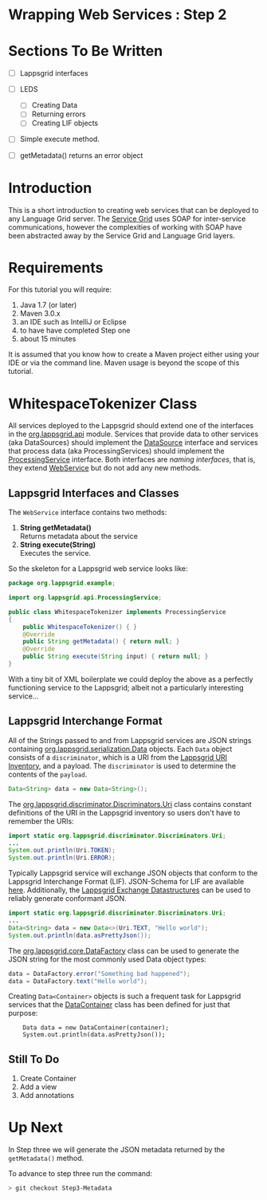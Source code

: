 Wrapping Web Services : Step 2
=====================

# Sections To Be Written

 - [ ] Lappsgrid interfaces
 - [ ] LEDS
   - [ ] Creating Data
   - [ ] Returning errors
   - [ ] Creating LIF objects
 - [ ] Simple execute method.
 - [ ] getMetadata() returns an error object
   

# Introduction

This is a short introduction to creating web services that can be deployed to
any Language Grid server.  The [Service Grid](http://servicegrid.net/en/index.html) uses
SOAP for inter-service communications, however the complexities of working with SOAP
have been abstracted away by the Service Grid and Language Grid layers.

# Requirements

For this tutorial you will require:

1. Java 1.7 (or later)
1. Maven 3.0.x
1. an IDE such as IntelliJ or Eclipse
1. to have have completed Step one
1. about 15 minutes

It is assumed that you know how to create a Maven project either using your IDE or via
the command line.  Maven usage is beyond the scope of this tutorial.

# WhitespaceTokenizer Class

All services deployed to the Lappsgrid should extend one of the interfaces in the
[org.lappsgrid.api](https://lapps.github.io/org.lappsgrid.api) module.  Services that provide
data to other services (aka DataSources) should implement the [DataSource](http://lapps.github.io/org.lappsgrid.api/index.html?org/lappsgrid/api/DataSource.html) 
interface and services that process data (aka ProcessingServices) should implement the
[ProcessingService](http://lapps.github.io/org.lappsgrid.api/index.html?org/lappsgrid/api/ProcessingService.html)
interface.  Both interfaces are *naming interfaces*, that is, they extend [WebService](http://lapps.github.io/org.lappsgrid.api/index.html?org/lappsgrid/api/WebService.html)
but do not add any new methods.

## Lappsgrid Interfaces and Classes

The `WebService` interface contains two methods:

1. **String getMetadata()**<br/>
Returns metadata about the service
1. **String execute(String)**<br/>
Executes the service.

So the skeleton for a Lappsgrid web service looks like:

```java
package org.lappsgrid.example;

import org.lappsgrid.api.ProcessingService;

public class WhitespaceTokenizer implements ProcessingService
{
	public WhitespaceTokenizer() { }
	@Override
	public String getMetadata() { return null; }
	@Override
	public String execute(String input) { return null; }
}
```

With a tiny bit of XML boilerplate we could deploy the above as a perfectly functioning
service to the Lappsgrid; albeit not a particularly interesting service...


## Lappsgrid Interchange Format

All of the Strings passed to and from Lappsgrid services are JSON strings containing
[org.lappsgrid.serialization.Data](http://lapps.github.io/org.lappsgrid.serialization/index.html?org/lappsgrid/serialization/Data.html)
objects.  Each `Data` object consists of a `discriminator`, which is a URI from the
[Lappsgrid URI Inventory](http://vocab.lappsgrid.org/discriminators.html), and a payload.
The `discriminator` is used to determine the contents of the `payload`.  

```java
Data<String> data = new Data<String>();


```

The
[org.lappsgrid.discriminator.Discriminators.Uri](http://lapps.github.io/org.lappsgrid.discriminator/index.html?org/lappsgrid/discriminator/Discriminators.html) 
class contains constant definitions of the URI in the Lappsgrid inventory so users don't 
have to remember the URIs:

```java
import static org.lappsgrid.discriminator.Discriminators.Uri;
...
System.out.println(Uri.TOKEN);
System.out.println(Uri.ERROR);
```

Typically Lappsgrid service will exchange JSON objects that conform to the Lappsgrid Interchange
Format (LIF). JSON-Schema for LIF are available [here](http://vocab.lappsgrid.org/schema/lif-schema.json).
Additionally, the [Lappsgrid Exchange Datastructures](http://github.com/lapps/org.lappsgrid.serialization)
can be used to reliably generate conformant JSON.

```java
import static org.lappsgrid.discriminator.Discriminators.Uri;
...
Data<String> data = new Data<>(Uri.TEXT, "Hello world");
System.out.println(data.asPrettyJson());
```

The [org.lappsgrid.core.DataFactory](http://lapps.github.io/org.lappsgrid.core/index.html?org/lappsgrid/core/DataFactory.html)
class can be used to generate the JSON string for the most commonly used Data object types:

```java
data = DataFactory.error("Something bad happened");
data = DataFactory.text("Hello world");
```

Creating `Data<Container>` objects is such a frequent task for Lappsgrid services
that the [DataContainer](http://lapps.github.io/org.lappsgrid.serialization/index.html?org/lappsgrid/serialization/DataContainer.html)
 class has been defined for just that purpose:

```
	Data data = new DataContainer(container);
	System.out.println(data.asPrettyJson());
```

## Still To Do

1. Create Container 
1. Add a view
1. Add annotations

# Up Next

In Step three we will generate the JSON metadata returned by the `getMetadata()` method.

To advance to step three run the command:

```bash
> git checkout Step3-Metadata
```